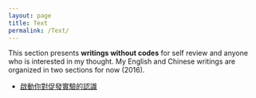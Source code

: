 ```yaml
---
layout: page
title: Text
permalink: /Text/
---
```


This section presents **writings without codes** for self review and anyone who is interested in my thought. My English and Chinese writings are organized in two sections for now (2016).  

- [啟動你對促發實驗的認識](/Text/text_2016001/)
